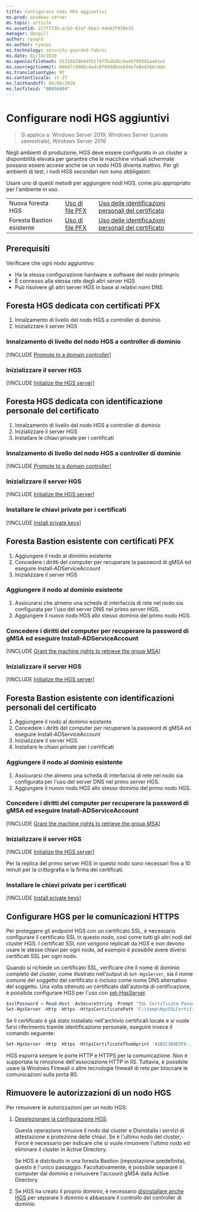 ```yaml
---
title: Configurare nodi HGS aggiuntivi
ms.prod: windows-server
ms.topic: article
ms.assetid: 227f723b-acb2-42a7-bbe3-44e82f930e35
manager: dongill
author: rpsqrd
ms.author: ryanpu
ms.technology: security-guarded-fabric
ms.date: 01/14/2020
ms.openlocfilehash: d131643db4dfb179f5bdb8bcbad9f003d1ae61e1
ms.sourcegitcommit: b00d7c8968c4adc8f699dbee694afe6ed36bc9de
ms.translationtype: MT
ms.contentlocale: it-IT
ms.lasthandoff: 04/08/2020
ms.locfileid: "80856894"
---
```

# <a name="configure-additional-hgs-nodes"></a>Configurare nodi HGS aggiuntivi

>Si applica a: Windows Server 2019, Windows Server (canale semestrale), Windows Server 2016

Negli ambienti di produzione, HGS deve essere configurato in un cluster a disponibilità elevata per garantire che le macchine virtuali schermate possano essere accese anche se un nodo HGS diventa inattivo. Per gli ambienti di test, i nodi HGS secondari non sono obbligatori.

Usare uno di questi metodi per aggiungere nodi HGS, come più appropriato per l'ambiente in uso.

|                |                         |                              | 
|----------------|-------------------------|------------------------------|
|Nuova foresta HGS  | [Uso di file PFX](#dedicated-hgs-forest-with-pfx-certificates) | [Uso delle identificazioni personali del certificato](#dedicated-hgs-forest-with-certificate-thumbprints) |
|Foresta Bastion esistente |  [Uso di file PFX](#existing-bastion-forest-with-pfx-certificates) | [Uso delle identificazioni personali del certificato](#existing-bastion-forest-with-certificate-thumbprints) |

## <a name="prerequisites"></a>Prerequisiti

Verificare che ogni nodo aggiuntivo: 
- Ha la stessa configurazione hardware e software del nodo primario 
- È connesso alla stessa rete degli altri server HGS
- Può risolvere gli altri server HGS in base ai relativi nomi DNS

## <a name="dedicated-hgs-forest-with-pfx-certificates"></a>Foresta HGS dedicata con certificati PFX

1. Innalzamento di livello del nodo HGS a controller di dominio
2. Inizializzare il server HGS

### <a name="promote-the-hgs-node-to-a-domain-controller"></a>Innalzamento di livello del nodo HGS a controller di dominio

[!INCLUDE [Promote to a domain controller](../../../includes/guarded-fabric-promote-domain-controller.md)] 

### <a name="initialize-the-hgs-server"></a>Inizializzare il server HGS

[!INCLUDE [Initialize the HGS server](../../../includes/guarded-fabric-initialize-hgs-on-the-node.md)] 

## <a name="dedicated-hgs-forest-with-certificate-thumbprints"></a>Foresta HGS dedicata con identificazione personale del certificato
 
1. Innalzamento di livello del nodo HGS a controller di dominio
2. Inizializzare il server HGS
3. Installare le chiavi private per i certificati

### <a name="promote-the-hgs-node-to-a-domain-controller"></a>Innalzamento di livello del nodo HGS a controller di dominio

[!INCLUDE [Promote to a domain controller](../../../includes/guarded-fabric-promote-domain-controller.md)] 

### <a name="initialize-the-hgs-server"></a>Inizializzare il server HGS

[!INCLUDE [Initialize the HGS server](../../../includes/guarded-fabric-initialize-hgs-on-the-node.md)] 

### <a name="install-the-private-keys-for-the-certificates"></a>Installare le chiavi private per i certificati

[!INCLUDE [Install private keys](../../../includes/guarded-fabric-install-private-keys.md)]

## <a name="existing-bastion-forest-with-pfx-certificates"></a>Foresta Bastion esistente con certificati PFX

1. Aggiungere il nodo al dominio esistente
2. Concedere i diritti del computer per recuperare la password di gMSA ed eseguire Install-ADServiceAccount
3. Inizializzare il server HGS

### <a name="join-the-node-to-the-existing-domain"></a>Aggiungere il nodo al dominio esistente

1. Assicurarsi che almeno una scheda di interfaccia di rete nel nodo sia configurata per l'uso del server DNS nel primo server HGS.
2. Aggiungere il nuovo nodo HGS allo stesso dominio del primo nodo HGS. 

### <a name="grant-the-machine-rights-to-retrieve-gmsa-password-and-run-install-adserviceaccount"></a>Concedere i diritti del computer per recuperare la password di gMSA ed eseguire Install-ADServiceAccount

[!INCLUDE [Grant the machine rights to retrieve the group MSA](../../../includes/guarded-fabric-grant-machine-rights-to-retrieve-gmsa.md)] 

### <a name="initialize-the-hgs-server"></a>Inizializzare il server HGS

[!INCLUDE [Initialize the HGS server](../../../includes/guarded-fabric-initialize-hgs-on-the-node.md)] 

## <a name="existing-bastion-forest-with-certificate-thumbprints"></a>Foresta Bastion esistente con identificazioni personali del certificato

1. Aggiungere il nodo al dominio esistente
2. Concedere i diritti del computer per recuperare la password di gMSA ed eseguire Install-ADServiceAccount
3. Inizializzare il server HGS
4. Installare le chiavi private per i certificati

### <a name="join-the-node-to-the-existing-domain"></a>Aggiungere il nodo al dominio esistente

1. Assicurarsi che almeno una scheda di interfaccia di rete nel nodo sia configurata per l'uso del server DNS nel primo server HGS.
2. Aggiungere il nuovo nodo HGS allo stesso dominio del primo nodo HGS. 

### <a name="grant-the-machine-rights-to-retrieve-gmsa-password-and-run-install-adserviceaccount"></a>Concedere i diritti del computer per recuperare la password di gMSA ed eseguire Install-ADServiceAccount

[!INCLUDE [Grant the machine rights to retrieve the group MSA](../../../includes/guarded-fabric-grant-machine-rights-to-retrieve-gmsa.md)] 

### <a name="initialize-the-hgs-server"></a>Inizializzare il server HGS

[!INCLUDE [Initialize the HGS server](../../../includes/guarded-fabric-initialize-hgs-on-the-node.md)] 

Per la replica del primo server HGS in questo nodo sono necessari fino a 10 minuti per la crittografia e la firma dei certificati.

### <a name="install-the-private-keys-for-the-certificates"></a>Installare le chiavi private per i certificati

[!INCLUDE [Install private keys](../../../includes/guarded-fabric-install-private-keys.md)]

## <a name="configure-hgs-for-https-communications"></a>Configurare HGS per le comunicazioni HTTPS

Per proteggere gli endpoint HGS con un certificato SSL, è necessario configurare il certificato SSL in questo nodo, così come tutti gli altri nodi del cluster HGS.
I certificati SSL *non vengono* replicati da HGS e non devono usare le stesse chiavi per ogni nodo, ad esempio è possibile avere diversi certificati SSL per ogni nodo.

Quando si richiede un certificato SSL, verificare che il nome di dominio completo del cluster, come illustrato nell'output di `Get-HgsServer`, sia il nome comune del soggetto del certificato o incluso come nome DNS alternativo del soggetto.
Una volta ottenuto un certificato dall'autorità di certificazione, è possibile configurare HGS per l'uso con [set-HgsServer](https://technet.microsoft.com/itpro/powershell/windows/hgsserver/set-hgsserver).

```powershell
$sslPassword = Read-Host -AsSecureString -Prompt "SSL Certificate Password"
Set-HgsServer -Http -Https -HttpsCertificatePath 'C:\temp\HgsSSLCertificate.pfx' -HttpsCertificatePassword $sslPassword
```

Se il certificato è già stato installato nell'archivio certificati locale e si vuole farvi riferimento tramite identificazione personale, eseguire invece il comando seguente:

```powershell
Set-HgsServer -Http -Https -HttpsCertificateThumbprint 'A1B2C3D4E5F6...'
```

HGS esporrà sempre le porte HTTP e HTTPS per la comunicazione.
Non è supportata la rimozione dell'associazione HTTP in IIS. Tuttavia, è possibile usare la Windows Firewall o altre tecnologie firewall di rete per bloccare le comunicazioni sulla porta 80.

## <a name="decommission-an-hgs-node"></a>Rimuovere le autorizzazioni di un nodo HGS

Per rimuovere le autorizzazioni per un nodo HGS:

1. [Deselezionare la configurazione HGS](guarded-fabric-manage-hgs.md#clearing-the-hgs-configuration).

   Questa operazione rimuove il nodo dal cluster e Disinstalla i servizi di attestazione e protezione delle chiavi. 
   Se è l'ultimo nodo del cluster,-Force è necessario per indicare che si vuole rimuovere l'ultimo nodo ed eliminare il cluster in Active Directory. 

   Se HGS è distribuito in una foresta Bastion (impostazione predefinita), questo è l'unico passaggio. 
   Facoltativamente, è possibile separare il computer dal dominio e rimuovere l'account gMSA dalla Active Directory.

2. Se HGS ha creato il proprio dominio, è necessario [disinstallare anche HGS](guarded-fabric-manage-hgs.md#clearing-the-hgs-configuration) per separare il dominio e abbassare il controllo del controller di dominio.
